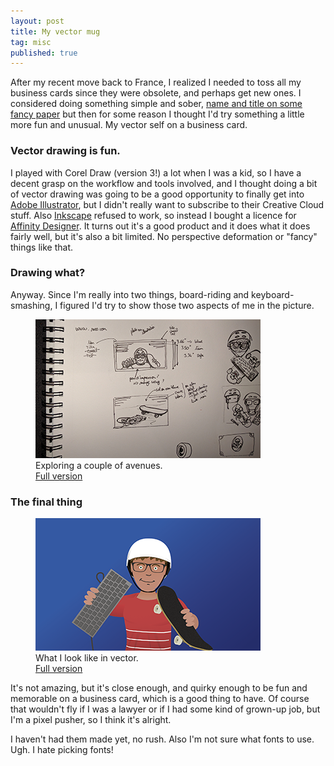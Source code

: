 ```yaml
---
layout: post
title: My vector mug
tag: misc
published: true
---
```


After my recent move back to France, I realized I needed to toss all my business cards since they were obsolete, and perhaps get new ones. I considered doing something simple and sober, [name and title on some fancy paper](https://www.youtube.com/watch?v=cISYzA36-ZY) but then for some reason I thought I'd try something a little more fun and unusual. My vector self on a business card.

### Vector drawing is fun.

I played with Corel Draw (version 3!) a lot when I was a kid, so I have a decent grasp on the workflow and tools involved, and I thought doing a bit of vector drawing was going to be a good opportunity to finally get into [Adobe Illustrator](http://www.adobe.com/products/illustrator.html), but I didn't really want to subscribe to their Creative Cloud stuff. Also [Inkscape](https://inkscape.org) refused to work, so instead I bought a licence for [Affinity Designer](https://affinity.serif.com/en-gb/designer/). It turns out it's a good product and it does what it does fairly well, but it's also a bit limited. No perspective deformation or "fancy" things like that.

### Drawing what?

Anyway. Since I'm really into two things, board-riding and keyboard-smashing, I figured I'd try to show those two aspects of me in the picture.

<figure class="content-image">
	<img src="../images/vector-me/hand-drawing.png" alt="My first doodles" width="360" height="222" />
	<figcaption>Exploring a couple of avenues.<br><a href="../images/vector-me/hand-drawing-big.png">Full version</a></figcaption>
</figure>

### The final thing

<figure class="content-image">
	<img src="../images/vector-me/finished-drawing.png" alt="A copy of the final drawing" width="360" height="212" />
	<figcaption>What I look like in vector.<br><a href="../images/vector-me/finished-drawing-big.png">Full version</a></figcaption>
</figure>

It's not amazing, but it's close enough, and quirky enough to be fun and memorable on a business card, which is a good thing to have. Of course that wouldn't fly if I was a lawyer or if I had some kind of grown-up job, but I'm a pixel pusher, so I think it's alright.

I haven't had them made yet, no rush. Also I'm not sure what fonts to use. Ugh. I hate picking fonts!